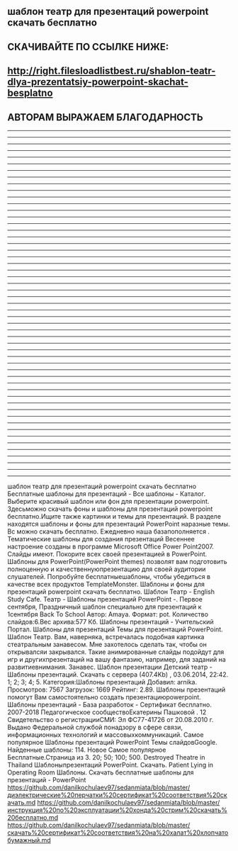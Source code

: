 шаблон театр для презентаций powerpoint скачать бесплатно
--------------------------------------------------
СКАЧИВАЙТЕ ПО ССЫЛКЕ НИЖЕ:
--------------------------------------------------
http://right.filesloadlistbest.ru/shablon-teatr-dlya-prezentatsiy-powerpoint-skachat-besplatno
--------------------------------------------------
АВТОРАМ ВЫРАЖАЕМ БЛАГОДАРНОСТЬ
--------------------------------------------------
--------------------------------------------------
--------------------------------------------------
--------------------------------------------------
--------------------------------------------------
--------------------------------------------------
--------------------------------------------------
--------------------------------------------------
--------------------------------------------------
--------------------------------------------------
--------------------------------------------------
--------------------------------------------------
--------------------------------------------------
--------------------------------------------------
--------------------------------------------------
--------------------------------------------------
--------------------------------------------------
--------------------------------------------------
--------------------------------------------------
--------------------------------------------------
--------------------------------------------------
--------------------------------------------------
--------------------------------------------------
--------------------------------------------------
--------------------------------------------------
--------------------------------------------------
--------------------------------------------------
--------------------------------------------------
--------------------------------------------------
--------------------------------------------------
--------------------------------------------------
--------------------------------------------------
--------------------------------------------------
--------------------------------------------------
--------------------------------------------------
--------------------------------------------------
--------------------------------------------------
--------------------------------------------------
--------------------------------------------------
--------------------------------------------------
--------------------------------------------------
--------------------------------------------------
--------------------------------------------------
--------------------------------------------------
--------------------------------------------------
--------------------------------------------------
--------------------------------------------------
--------------------------------------------------
--------------------------------------------------
--------------------------------------------------
--------------------------------------------------
--------------------------------------------------
--------------------------------------------------
--------------------------------------------------
шаблон театр для презентаций powerpoint скачать бесплатно Бесплатные шаблоны для презентаций - Все шаблоны - Каталог. Выберите красивый шаблон или фон для презентации powerpoint. Здесьможно скачать фоны и шаблоны для презентаций powerpoint бесплатно.Ищите также картинки и темы для презентаций. В разделе находятся шаблоны и фоны для презентаций PowerPoint наразные темы.  Вс можно скачать бесплатно. Ежедневно наша базапополняется . Тематические шаблоны для создания презентаций Весеннее настроение созданы в программе Microsoft Office Power Point2007. Слайды имеют. Покорите всех своей презентацией в PowerPoint.  Шаблоны для PowerPoint(PowerPoint themes) позволят вам подготовить полноценную и качественнуюпрезентацию для своей аудитории слушателей.  Попробуйте бесплатныешаблоны, чтобы убедиться в качестве всех продуктов TemplateMonster. Шаблоны и фоны для презентаций powerpoint скачать бесплатно. Шаблон Театр - English Study Cafe. Театр - Шаблоны презентаций PowerPoint -. Первое сентября, Праздничный шаблон специально для презентаций к 1сентября Back To School Автор: Amaya. Формат: pot. Количество слайдов:6.Вес архива:577 Кб. Шаблоны презентаций - Учительский Портал. Шаблоны для презентаций  Темы для презентаций PowerPoint. Шаблон Театр. Вам, наверняка, встречалась подобная картинка стеатральным занавесом. Мне захотелось сделать так, чтобы он открывалсяи закрывался. Такие анимированные слайды подойдут для игр и другихпрезентаций на вашу фантазию, например, для заданий на развитиевнимания. Занавес. Шаблон презентации Детский театр - Шаблоны презентаций. Скачать с сервера (407.4Kb) , 03.06.2014, 22:42. 1; 2; 3; 4; 5. Категория:Шаблоны презентаций  Добавил: arnika. Просмотров: 7567  Загрузок: 1669 Рейтинг: 2.89. Шаблоны презентаций помогут Вам самостоятельно создать презентациюpowerpoint. Шаблоны презентаций - База разработок  -
Сертификат  бесплатно. 2007-2018 Педагогическое сообществоЕкатерины Пашковой  . 12 Свидетельство о регистрацииСМИ: Эл ФС77-41726 от 20.08.2010 г. Выдано Федеральной службой понадзору в сфере связи, информационных технологий и массовыхкоммуникаций. Самое популярное Шаблоны презентаций PowerPoint  Темы слайдовGoogle. Найденные шаблоны: 114. Новое Самое популярное Бесплатные.Страница из 3. 20; 50; 100; 500. Destroyed Theatre in Thailand Шаблоныпрезентаций PowerPoint. Скачать. Patient Lying in Operating Room Шаблоны. Скачать бесплатные шаблоны для презентаций - PowerPoint
https://github.com/danilkochulaev97/sedanmiata/blob/master/диэлектрические%20перчатки%20сертификат%20соответствия%20скачать.md
https://github.com/danilkochulaev97/sedanmiata/blob/master/инструкция%20по%20эксплуатации%20хонда%20стрим%20скачать%20бесплатно.md
https://github.com/danilkochulaev97/sedanmiata/blob/master/скачать%20сертификат%20соответствия%20на%20халат%20хлопчатобумажный.md